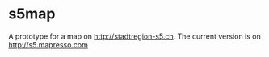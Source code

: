 # s5map
A prototype for a map on http://stadtregion-s5.ch. The current version is on http://s5.mapresso.com
